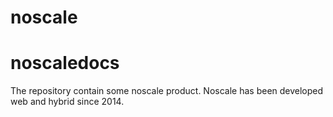 # noscale
# noscaledocs
The repository contain some noscale product. Noscale has been developed web and hybrid since 2014.
